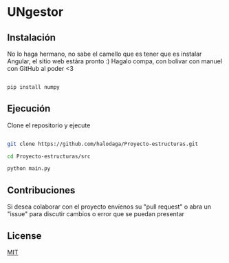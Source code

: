 # UNgestor

## Instalación

No lo haga hermano, no sabe el camello que es tener que es instalar Angular, el sitio web estára pronto :)
Hagalo compa, con bolivar con manuel con GitHub al poder <3

```bash

pip install numpy

```

## Ejecución

Clone el repositorio y ejecute

```bash

git clone https://github.com/halodaga/Proyecto-estructuras.git

cd Proyecto-estructuras/src

python main.py

```


## Contribuciones

Si desea colaborar con el proyecto envíenos su "pull request" o abra un "issue" para discutir cambios o error que se puedan presentar


## License

[MIT](https://choosealicense.com/licenses/mit/)
